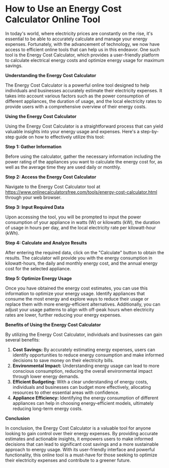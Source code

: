 How to Use an Energy Cost Calculator Online Tool
================================================

In today's world, where electricity prices are constantly on the rise, it's essential to be able to accurately calculate and manage your energy expenses. Fortunately, with the advancement of technology, we now have access to efficient online tools that can help us in this endeavor. One such tool is the Energy Cost Calculator, which provides a user-friendly platform to calculate electrical energy costs and optimize energy usage for maximum savings.

**Understanding the Energy Cost Calculator**

The Energy Cost Calculator is a powerful online tool designed to help individuals and businesses accurately estimate their electricity expenses. It takes into account various factors such as the power consumption of different appliances, the duration of usage, and the local electricity rates to provide users with a comprehensive overview of their energy costs.

**Using the Energy Cost Calculator**

Using the Energy Cost Calculator is a straightforward process that can yield valuable insights into your energy usage and expenses. Here's a step-by-step guide on how to effectively utilize this tool:

**Step 1: Gather Information**

Before using the calculator, gather the necessary information including the power rating of the appliances you want to calculate the energy cost for, as well as the average time they are used daily or monthly.

**Step 2: Access the Energy Cost Calculator**

Navigate to the Energy Cost Calculator tool at <https://www.onlinecalculatorsfree.com/tools/energy-cost-calculator.html> through your web browser.

**Step 3: Input Required Data**

Upon accessing the tool, you will be prompted to input the power consumption of your appliance in watts (W) or kilowatts (kW), the duration of usage in hours per day, and the local electricity rate per kilowatt-hour (kWh).

**Step 4: Calculate and Analyze Results**

After entering the required data, click on the "Calculate" button to obtain the results. The calculator will provide you with the energy consumption in kilowatt-hours, the daily and monthly energy cost, and the annual energy cost for the selected appliance.

**Step 5: Optimize Energy Usage**

Once you have obtained the energy cost estimates, you can use this information to optimize your energy usage. Identify appliances that consume the most energy and explore ways to reduce their usage or replace them with more energy-efficient alternatives. Additionally, you can adjust your usage patterns to align with off-peak hours when electricity rates are lower, further reducing your energy expenses.

**Benefits of Using the Energy Cost Calculator**

By utilizing the Energy Cost Calculator, individuals and businesses can gain several benefits:

1. **Cost Savings:** By accurately estimating energy expenses, users can identify opportunities to reduce energy consumption and make informed decisions to save money on their electricity bills.
2. **Environmental Impact:** Understanding energy usage can lead to more conscious consumption, reducing the overall environmental impact through lower energy demands.
3. **Efficient Budgeting:** With a clear understanding of energy costs, individuals and businesses can budget more effectively, allocating resources to other essential areas with confidence.
4. **Appliance Efficiency:** Identifying the energy consumption of different appliances can help in choosing energy-efficient models, ultimately reducing long-term energy costs.

**Conclusion**

In conclusion, the Energy Cost Calculator is a valuable tool for anyone looking to gain control over their energy expenses. By providing accurate estimates and actionable insights, it empowers users to make informed decisions that can lead to significant cost savings and a more sustainable approach to energy usage. With its user-friendly interface and powerful functionality, this online tool is a must-have for those seeking to optimize their electricity expenses and contribute to a greener future.